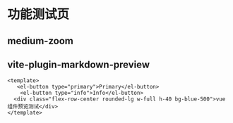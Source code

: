 # 功能测试页

## medium-zoom

<!-- ![medium-zoom](/logo.png) -->

## vite-plugin-markdown-preview

```vue preview
<template>
   <el-button type="primary">Primary</el-button>
    <el-button type="info">Info</el-button>
  <div class="flex-row-center rounded-lg w-full h-40 bg-blue-500">vue 组件预览测试</div>
</template>
```
